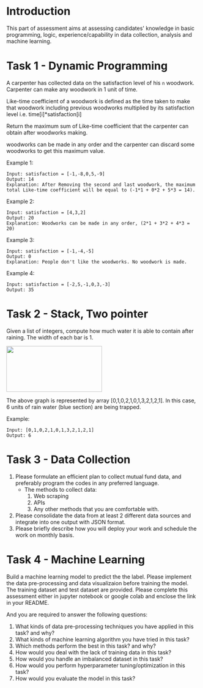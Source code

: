 # Introduction

This part of assessment aims at assessing candidates' knowledge in basic programming, logic, experience/capability in data collection, analysis and machine learning.

# Task 1 - Dynamic Programming
A carpenter has collected data on the satisfaction level of his `n` woodwork. Carpenter can make any woodwork in 1 unit of time.

Like-time coefficient of a woodwork is defined as the time taken to make that woodwork including previous woodworks multiplied by its satisfaction level  i.e.  time[i]*satisfaction[i]

Return the maximum sum of Like-time coefficient that the carpenter can obtain after woodworks making.

woodworks can be made in any order and the carpenter can discard some woodworks to get this maximum value.


Example 1:
```
Input: satisfaction = [-1,-8,0,5,-9]
Output: 14
Explanation: After Removing the second and last woodwork, the maximum total Like-time coefficient will be equal to (-1*1 + 0*2 + 5*3 = 14).
```
Example 2:
```
Input: satisfaction = [4,3,2]
Output: 20
Explanation: Woodworks can be made in any order, (2*1 + 3*2 + 4*3 = 20)
```
Example 3:
```
Input: satisfaction = [-1,-4,-5]
Output: 0
Explanation: People don't like the woodworks. No woodwork is made.
```
Example 4:
```
Input: satisfaction = [-2,5,-1,0,3,-3]
Output: 35
```

# Task 2 - Stack, Two pointer
Given a list of integers, compute how much water it is able to contain after raining. The width of each bar is 1.

<img src='https://s3.ap-south-1.amazonaws.com/afteracademy-server-uploads/trapping-rain-water.png' width="250" height="120" />

The above graph is represented by array [0,1,0,2,1,0,1,3,2,1,2,1]. In this case, 6 units of rain water (blue section) are being trapped.

Example:
```
Input: [0,1,0,2,1,0,1,3,2,1,2,1]
Output: 6
```

# Task 3 - Data Collection
1. Please formulate an efficient plan to collect mutual fund data, and preferably program the codes in any preferred language. 
    - The methods to collect data:
        1. Web scraping
        2. APIs 
        3. Any other methods that you are comfortable with.
2. Please consolidate the data from at least 2 different data sources and integrate into one output with JSON format.
3. Please briefly describe how you will deploy your work and schedule the work on monthly basis.


# Task 4 - Machine Learning
Build a machine learning model to predict the the label. Please implement the data pre-processing and data visualizaion before training the model. The training dataset and test dataset are provided. Please complete this assessment either in jupyter notebook or google colab and enclose the link in your README.

And you are required to answer the following questions:

1. What kinds of data pre-processing techniques you have applied in this task? and why?
2. What kinds of machine learning algorithm you have tried in this task?
3. Which methods perform the best in this task? and why?
4. How would you deal with the lack of training data in this task?
5. How would you handle an imbalanced dataset in this task?
6. How would you perform hyperparameter tuning/optimization in this task?
6. How would you evaluate the model in this task?